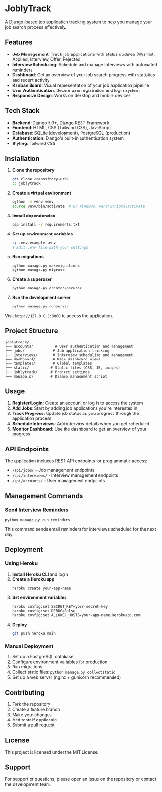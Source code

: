 # JoblyTrack

A Django-based job application tracking system to help you manage your job search process effectively.

## Features

- **Job Management**: Track job applications with status updates (Wishlist, Applied, Interview, Offer, Rejected)
- **Interview Scheduling**: Schedule and manage interviews with automated reminders
- **Dashboard**: Get an overview of your job search progress with statistics and recent activity
- **Kanban Board**: Visual representation of your job application pipeline
- **User Authentication**: Secure user registration and login system
- **Responsive Design**: Works on desktop and mobile devices

## Tech Stack

- **Backend**: Django 5.0+, Django REST Framework
- **Frontend**: HTML, CSS (Tailwind CSS), JavaScript
- **Database**: SQLite (development), PostgreSQL (production)
- **Authentication**: Django's built-in authentication system
- **Styling**: Tailwind CSS

## Installation

1. **Clone the repository**
   ```bash
   git clone <repository-url>
   cd joblytrack
   ```

2. **Create a virtual environment**
   ```bash
   python -m venv venv
   source venv/bin/activate  # On Windows: venv\Scripts\activate
   ```

3. **Install dependencies**
   ```bash
   pip install -r requirements.txt
   ```

4. **Set up environment variables**
   ```bash
   cp .env.example .env
   # Edit .env file with your settings
   ```

5. **Run migrations**
   ```bash
   python manage.py makemigrations
   python manage.py migrate
   ```

6. **Create a superuser**
   ```bash
   python manage.py createsuperuser
   ```

7. **Run the development server**
   ```bash
   python manage.py runserver
   ```

Visit `http://127.0.0.1:8000` to access the application.

## Project Structure

```
joblytrack/
├── accounts/          # User authentication and management
├── jobs/             # Job application tracking
├── interviews/       # Interview scheduling and management
├── dashboard/        # Main dashboard views
├── templates/        # Global templates
├── static/          # Static files (CSS, JS, images)
├── joblytrack/      # Project settings
└── manage.py        # Django management script
```

## Usage

1. **Register/Login**: Create an account or log in to access the system
2. **Add Jobs**: Start by adding job applications you're interested in
3. **Track Progress**: Update job status as you progress through the application process
4. **Schedule Interviews**: Add interview details when you get scheduled
5. **Monitor Dashboard**: Use the dashboard to get an overview of your progress

## API Endpoints

The application includes REST API endpoints for programmatic access:

- `/api/jobs/` - Job management endpoints
- `/api/interviews/` - Interview management endpoints
- `/api/accounts/` - User management endpoints

## Management Commands

### Send Interview Reminders
```bash
python manage.py run_reminders
```
This command sends email reminders for interviews scheduled for the next day.

## Deployment

### Using Heroku

1. **Install Heroku CLI** and login
2. **Create a Heroku app**
   ```bash
   heroku create your-app-name
   ```
3. **Set environment variables**
   ```bash
   heroku config:set SECRET_KEY=your-secret-key
   heroku config:set DEBUG=False
   heroku config:set ALLOWED_HOSTS=your-app-name.herokuapp.com
   ```
4. **Deploy**
   ```bash
   git push heroku main
   ```

### Manual Deployment

1. Set up a PostgreSQL database
2. Configure environment variables for production
3. Run migrations
4. Collect static files: `python manage.py collectstatic`
5. Set up a web server (nginx + gunicorn recommended)

## Contributing

1. Fork the repository
2. Create a feature branch
3. Make your changes
4. Add tests if applicable
5. Submit a pull request

## License

This project is licensed under the MIT License.

## Support

For support or questions, please open an issue on the repository or contact the development team.
